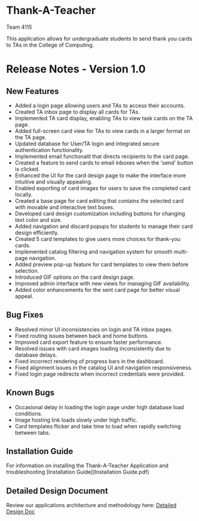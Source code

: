 # Thank-A-Teacher

Team 4115

This application allows for undergraduate students to send thank you cards to TAs in the College of Computing.

# Release Notes - Version 1.0

## New Features
- Added a login page allowing users and TAs to access their accounts.
- Created TA inbox page to display all cards for TAs.
- Implemented TA card display, enabling TAs to view task cards on the TA page.
- Added full-screen card view for TAs to view cards in a larger format on the TA page.
- Updated database for User/TA login and integrated secure authentication functionality.
- Implemented email functionalit that directs recipients to the card page.
- Created a feature to send cards to email inboxes when the 'send' button is clicked.
- Enhanced the UI for the card design page to make the interface more intuitive and visually appealing.
- Enabled exporting of card images for users to save the completed card locally.
- Created a base page for card editing that contains the selected card with movable and interactive text boxes.
- Developed card design customization including buttons for changing text color and size.
- Added navigation and discard popups for students to manage their card design efficiently.
- Created 5 card templates to give users more choices for thank-you cards.
- Implemented catalog filtering and navigation system for smooth multi-page navigation.
- Added preview pop-up feature for card templates to view them before selection.
- Introduced GIF options on the card design page.
- Improved admin interface with new views for managing GIF availability.
- Added color enhancements for the sent card page for better visual appeal.

## Bug Fixes
- Resolved minor UI inconsistencies on login and TA inbox pages.
- Fixed routing issues between back and home buttons.
- Improved card export feature to ensure faster performance.
- Resolved issues with card images loading inconsistently due to database delays.
- Fixed incorrect rendering of progress bars in the dashboard.
- Fixed alignment issues in the catalog UI and navigation responsiveness.
- Fixed login page redirects when incorrect credentials were provided.

## Known Bugs
- Occasional delay in loading the login page under high database load conditions.
- Image hosting link loads slowly under high traffic.
- Card templates flicker and take time to load when rapidly switching between tabs.


## Installation Guide
For information on installing the Thank-A-Teacher Application and troubleshooting
[Installation Guide](Installation Guide.pdf)

## Detailed Design Document 
Review our applications architecture and methodology here:
[Detailed Design Doc](Design-Document-Final.pdf)
